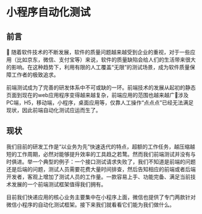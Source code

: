 # 小程序自动化测试

## 前言

		随着软件技术的不断发展，软件的质量问题越来越受到企业的重视，对于一些应用（比如京东，微信、支付宝等）来说，软件的质量缺陷会给人们的生活带来很大的影响。在这种趋势下，利用有限的人工覆盖“无限”的测试场景，成为软件质量保障工作者的极致追求。

前端测试成为了完善的研发体系中不可或缺的一环。前端技术的发展从起初的静态页面到现在的web应用程序变得越来越复杂，前端应用的范围也越来越广涉及PC端，H5，移动端，小程序，桌面应用等，仅靠人工操作“点点点”已经无法满足现状，因此前端自动化测试应运而生了。
## 现状
我们目前的研发工作是“以业务为先”快速迭代的特点，超额的工作任务，越压缩越短的工作周期，必然对能够提升效率的工具趋之若鹜。然而我们前端测试并没有与时俱进。举一个典型的例子：一个接口测试请求失败了，我们不知道是前端的问题还是后端的问题，测试人员需要花费大量时间排查，然后告知相应的前端或者后端开发者，客观上增加了测试人员的工作量。一款容易上手、功能完备、满足当前技术发展的一个前端测试框架值得我们拥有。

目前我们快递应用的核心业务主要集中在小程序上面，微信也提供了专门两款针对微信小程序的自动化测试框架。接下来我们就看看它们能为我们做什么。
